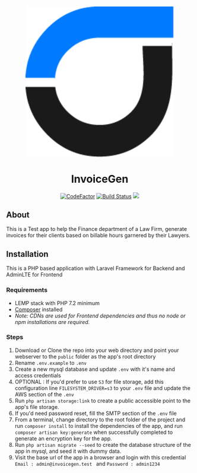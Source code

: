 <p align="center"><img src="https://raw.githubusercontent.com/paajake/invoicegen-test/master/public/images/logo/logo.png" width="400"></p>
<h1 align="center"><b>Invoice</b>Gen</h1>
<p align="center">
<a href="https://www.codefactor.io/repository/github/paajake/invoicegen-test"><img src="https://www.codefactor.io/repository/github/paajake/invoicegen-test/badge" alt="CodeFactor" /></a>
<a href="https://travis-ci.org/paajake/invoicegen-test"><img src="https://travis-ci.org/paajake/invoicegen-test.svg?branch=master" alt="Build Status"></a>
<a href="https://codecov.io/gh/paajake/invoicegen-test">
  <img src="https://codecov.io/gh/paajake/invoicegen-test/branch/master/graph/badge.svg" />
</a>    
</p>

## About
This is a Test app to help the Finance department of a Law Firm, generate invoices for their clients based on billable hours garnered by their Lawyers.

## Installation
This is a PHP based application with Laravel Framework for Backend and AdminLTE for Frontend 

### Requirements
- LEMP stack with PHP 7.2 minimum
- <a href="https://getcomposer.org/doc/00-intro.md#installation-linux-unix-macos">Composer</a> installed
- _*Note:* CDNs are used for Frontend dependencies and thus no node or npm installations are required._

### Steps
   1. Download or Clone the repo into your web directory and point your webserver to the `public` folder as the app's root directory
   2. Rename `.env.example` to `.env`
   3. Create a new mysql database and update `.env` with it's name and access credentials
   4. OPTIONAL : If you'd prefer to use `S3` for file storage, add this configuration line `FILESYSTEM_DRIVER=s3` to your `.env` file and update the AWS section of the `.env`
   5. Run `php artisan storage:link` to create a public accessible point to the app's file storage.
   6. If you'd need password reset, fill the SMTP section of the `.env` file
   7. From a terminal, change directory to the root folder of the project and run `composer install` to install the dependencies of the app, and run `composer artisan key:generate` when successfully completed to generate an encryption key for the app.
   8. Run `php artisan migrate --seed` to create the database structure of the app in mysql, and seed it with dummy data.
   9. Visit the base url of the app in a browser and login with this credential `Email : admin@invoicegen.test ` and `Password : admin1234`

